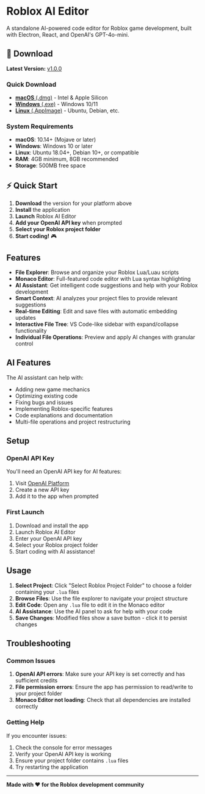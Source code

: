 # Roblox AI Editor

A standalone AI-powered code editor for Roblox game development, built with Electron, React, and OpenAI's GPT-4o-mini.

## 🚀 Download

**Latest Version:** [v1.0.0](https://github.com/yourusername/roblox-ai-editor/releases/latest)

### Quick Download
- [**macOS** (.dmg)](https://github.com/yourusername/roblox-ai-editor/releases/download/v1.0.0/Roblox-AI-Editor-1.0.0.dmg) - Intel & Apple Silicon
- [**Windows** (.exe)](https://github.com/yourusername/roblox-ai-editor/releases/download/v1.0.0/Roblox-AI-Editor-Setup-1.0.0.exe) - Windows 10/11
- [**Linux** (.AppImage)](https://github.com/yourusername/roblox-ai-editor/releases/download/v1.0.0/Roblox-AI-Editor-1.0.0.AppImage) - Ubuntu, Debian, etc.

### System Requirements
- **macOS**: 10.14+ (Mojave or later)
- **Windows**: Windows 10 or later
- **Linux**: Ubuntu 18.04+, Debian 10+, or compatible
- **RAM**: 4GB minimum, 8GB recommended
- **Storage**: 500MB free space

## ⚡ Quick Start

1. **Download** the version for your platform above
2. **Install** the application
3. **Launch** Roblox AI Editor
4. **Add your OpenAI API key** when prompted
5. **Select your Roblox project folder**
6. **Start coding!** 🎮

## Features

- **File Explorer**: Browse and organize your Roblox Lua/Luau scripts
- **Monaco Editor**: Full-featured code editor with Lua syntax highlighting
- **AI Assistant**: Get intelligent code suggestions and help with your Roblox development
- **Smart Context**: AI analyzes your project files to provide relevant suggestions
- **Real-time Editing**: Edit and save files with automatic embedding updates
- **Interactive File Tree**: VS Code-like sidebar with expand/collapse functionality
- **Individual File Operations**: Preview and apply AI changes with granular control

## AI Features

The AI assistant can help with:
- Adding new game mechanics
- Optimizing existing code
- Fixing bugs and issues
- Implementing Roblox-specific features
- Code explanations and documentation
- Multi-file operations and project restructuring

## Setup

### OpenAI API Key
You'll need an OpenAI API key for AI features:
1. Visit [OpenAI Platform](https://platform.openai.com/api-keys)
2. Create a new API key
3. Add it to the app when prompted

### First Launch
1. Download and install the app
2. Launch Roblox AI Editor
3. Enter your OpenAI API key
4. Select your Roblox project folder
5. Start coding with AI assistance!

## Usage

1. **Select Project**: Click "Select Roblox Project Folder" to choose a folder containing your `.lua` files
2. **Browse Files**: Use the file explorer to navigate your project structure
3. **Edit Code**: Open any `.lua` file to edit it in the Monaco editor
4. **AI Assistance**: Use the AI panel to ask for help with your code
5. **Save Changes**: Modified files show a save button - click it to persist changes

## Troubleshooting

### Common Issues

1. **OpenAI API errors**: Make sure your API key is set correctly and has sufficient credits
2. **File permission errors**: Ensure the app has permission to read/write to your project folder
3. **Monaco Editor not loading**: Check that all dependencies are installed correctly

### Getting Help

If you encounter issues:
1. Check the console for error messages
2. Verify your OpenAI API key is working
3. Ensure your project folder contains `.lua` files
4. Try restarting the application

---

**Made with ❤️ for the Roblox development community**
